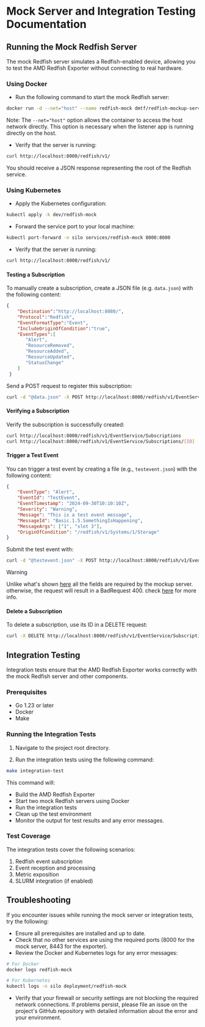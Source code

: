 # Mock Server and Integration Testing Documentation

## Running the Mock Redfish Server

The mock Redfish server simulates a Redfish-enabled device, allowing you to test the AMD Redfish Exporter without connecting to real hardware.

### Using Docker

- Run the following command to start the mock Redfish server:

```bash
docker run -d --net="host" --name redfish-mock dmtf/redfish-mockup-server:latest --port=8000
```

Note: The `--net="host"` option allows the container to access the host network directly. This option is necessary when the listener app is running directly on the host.

- Verify that the server is running:

```bash
curl http://localhost:8000/redfish/v1/
```

You should receive a JSON response representing the root of the Redfish service.

### Using Kubernetes

- Apply the Kubernetes configuration:

```bash
kubectl apply -k dev/redfish-mock
```

- Forward the service port to your local machine:

```bash
kubectl port-forward -n silo services/redfish-mock 8000:8000
```

- Verify that the server is running:

```bash
curl http://localhost:8000/redfish/v1/
```

#### Testing a Subscription

To manually create a subscription, create a JSON file (e.g. `data.json`) with the following content:

```json
{
    "Destination":"http://localhost:8080/",
    "Protocol":"Redfish",
    "EventFormatType":"Event",
    "IncludeOriginOfCondition":"true",
    "EventTypes":[
       "Alert",
       "ResourceRemoved",
       "ResourceAdded",
       "ResourceUpdated",
       "StatusChange"
    ]
 }
```

Send a POST request to register this subscription:

```bash
curl -d "@data.json" -X POST http://localhost:8000/redfish/v1/EventService/Subscriptions
```

#### Verifying a Subscription

Verify the subscription is successfully created:

```bash
curl http://localhost:8000/redfish/v1/EventService/Subscriptions
curl http://localhost:8000/redfish/v1/EventService/Subscriptions/[ID]
```

#### Trigger a Test Event

You can trigger a test event by creating a file (e.g., `testevent.json`) with the following content:

```json
{
    "EventType": "Alert",
    "EventId": "TestEvent",
    "EventTimestamp": "2024-09-30T10:10:10Z",
    "Severity": "Warning",
    "Message": "This is a test event message",
    "MessageId": "Basic.1.5.SomethingIsHappening",
    "MessageArgs": ["1", "slot 3"],
    "OriginOfCondition": "/redfish/v1/Systems/1/Storage"
}
```

Submit the test event with:

```bash
curl -d "@testevent.json" -X POST http://localhost:8000/redfish/v1/EventService/Actions/EventService.SubmitTestEvent
```

> [!WARNING]
> Unlike what's shown [here](https://github.com/DMTF/Redfish-Mockup-Server/blob/main/public-rackmount1/EventService/SubmitTestEventActionInfo/index.json) all the fields are required by the mockup server. otherwise, the request will result in a BadRequest 400. check [here](https://github.com/DMTF/Redfish-Mockup-Server/blob/2d39eb14122337ceab0712a9610b1cd37c65f487/redfishMockupServer.py#L169) for more info.

#### Delete a Subscription

To delete a subscription, use its ID in a DELETE request:

```bash
curl -X DELETE http://localhost:8000/redfish/v1/EventService/Subscriptions/[ID]
```

## Integration Testing

Integration tests ensure that the AMD Redfish Exporter works correctly with the mock Redfish server and other components.

### Prerequisites

- Go 1.23 or later
- Docker
- Make

### Running the Integration Tests

1. Navigate to the project root directory.

2. Run the integration tests using the following command:

```bash
make integration-test
```

This command will:

- Build the AMD Redfish Exporter
- Start two mock Redfish servers using Docker
- Run the integration tests
- Clean up the test environment
- Monitor the output for test results and any error messages.

### Test Coverage

The integration tests cover the following scenarios:

1. Redfish event subscription
2. Event reception and processing
3. Metric exposition
4. SLURM integration (if enabled)

## Troubleshooting

If you encounter issues while running the mock server or integration tests, try the following:

- Ensure all prerequisites are installed and up to date.
- Check that no other services are using the required ports (8000 for the mock server, 8443 for the exporter).
- Review the Docker and Kubernetes logs for any error messages:

```bash
# For Docker
docker logs redfish-mock

# For Kubernetes
kubectl logs -n silo deployment/redfish-mock
```

- Verify that your firewall or security settings are not blocking the required network connections. If problems persist, please file an issue on the project's GitHub repository with detailed information about the error and your environment.
